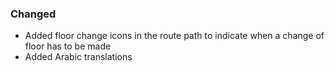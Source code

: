 ### Changed
- Added floor change icons in the route path to indicate when a change of floor has to be made
- Added Arabic translations

